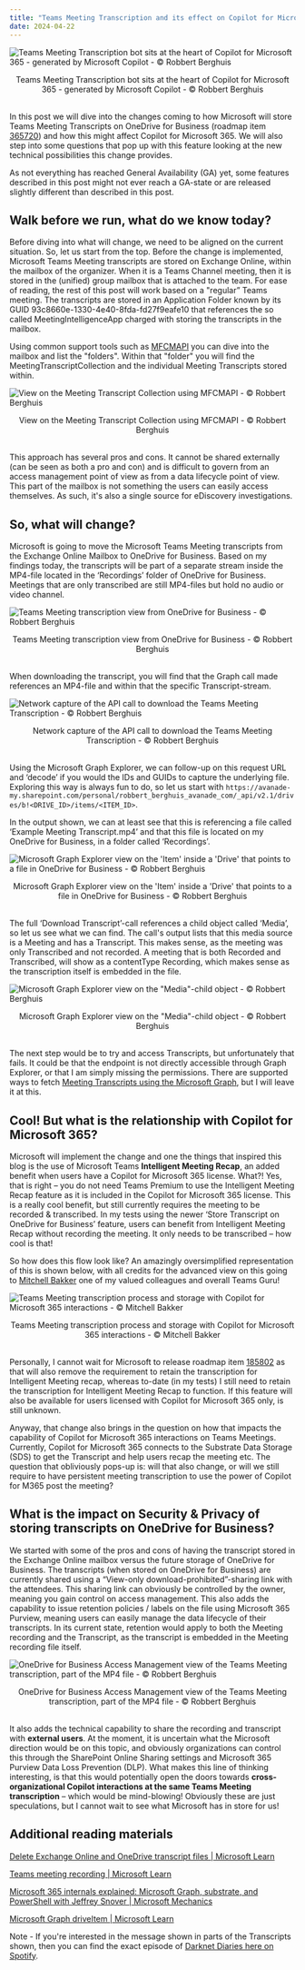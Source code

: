```yaml
---
title: "Teams Meeting Transcription and its effect on Copilot for Microsoft 365"
date: 2024-04-22
---
```


![Teams Meeting Transcription bot sits at the heart of Copilot for Microsoft 365 - generated by Microsoft Copilot - © Robbert Berghuis](/assets/images/20240422-CopilotTranscription.jpg)
<center><figcaption>Teams Meeting Transcription bot sits at the heart of Copilot for Microsoft 365 - generated by Microsoft Copilot - © Robbert Berghuis</figcaption></center><br />


In this post we will dive into the changes coming to how Microsoft will store Teams Meeting Transcripts on OneDrive for Business (roadmap item [365720](https://www.microsoft.com/en-us/microsoft-365/roadmap?filters=In%20development&searchterms=365720)) and how this might affect Copilot for Microsoft 365. We will also step into some questions that pop up with this feature looking at the new technical possibilities this change provides.

As not everything has reached General Availability (GA) yet, some features described in this post might not ever reach a GA-state or are released slightly different than described in this post.

## Walk before we run, what do we know today?
Before diving into what will change, we need to be aligned on the current situation. So, let us start from the top. Before the change is implemented, Microsoft Teams Meeting transcripts are stored on Exchange Online, within the mailbox of the organizer. When it is a Teams Channel meeting, then it is stored in the (unified) group mailbox that is attached to the team. For ease of reading, the rest of this post will work based on a "regular” Teams meeting. The transcripts are stored in an Application Folder known by its GUID 93c8660e-1330-4e40-8fda-fd27f9eafe10 that references the so called MeetingIntelligenceApp charged with storing the transcripts in the mailbox.

Using common support tools such as [MFCMAPI](https://microsoft.github.io/mfcmapi/) you can dive into the mailbox and list the "folders". Within that "folder" you will find the MeetingTranscriptCollection and the individual Meeting Transcripts stored within.

![View on the Meeting Transcript Collection using MFCMAPI - © Robbert Berghuis](/assets/images/20240422-MeetingTranscriptCollectionMFCMAPI.png)
<center><figcaption>View on the Meeting Transcript Collection using MFCMAPI - © Robbert Berghuis</figcaption></center><br />


This approach has several pros and cons. It cannot be shared externally (can be seen as both a pro and con) and is difficult to govern from an access management point of view as from a data lifecycle point of view. This part of the mailbox is not something the users can easily access themselves. As such, it's also a single source for eDiscovery investigations.

## So, what will change?
Microsoft is going to move the Microsoft Teams Meeting transcripts from the Exchange Online Mailbox to OneDrive for Business. Based on my findings today, the transcripts will be part of a separate stream inside the MP4-file located in the ‘Recordings’ folder of OneDrive for Business. Meetings that are only transcribed are still MP4-files but hold no audio or video channel. 

![Teams Meeting transcription view from OneDrive for Business - © Robbert Berghuis](/assets/images/20240422-TeamsMeetingTranscriptOneDrive.png)
<center><figcaption>Teams Meeting transcription view from OneDrive for Business - © Robbert Berghuis</figcaption></center><br />


When downloading the transcript, you will find that the Graph call made references an MP4-file and within that the specific Transcript-stream.

![Network capture of the API call to download the Teams Meeting Transcription - © Robbert Berghuis](/assets/images/20240422-TeamsMeetingTranscriptTrace.png)
<center><figcaption>Network capture of the API call to download the Teams Meeting Transcription - © Robbert Berghuis</figcaption></center><br />


Using the Microsoft Graph Explorer, we can follow-up on this request URL and ‘decode’ if you would the IDs and GUIDs to capture the underlying file. Exploring this way is always fun to do, so let us start with ```https://avanade-my.sharepoint.com/personal/robbert_berghuis_avanade_com/_api/v2.1/drives/b!<DRIVE_ID>/items/<ITEM_ID>```.

In the output shown, we can at least see that this is referencing a file called ‘Example Meeting Transcript.mp4’ and that this file is located on my OneDrive for Business, in a folder called ‘Recordings’. 

![Microsoft Graph Explorer view on the 'Item' inside a 'Drive' that points to a file in OneDrive for Business - © Robbert Berghuis](/assets/images/20240422-GraphExplorerViewItem.png)
<center><figcaption>Microsoft Graph Explorer view on the 'Item' inside a 'Drive' that points to a file in OneDrive for Business - © Robbert Berghuis</figcaption></center><br />


The full ‘Download Transcript’-call references a child object called ‘Media’, so let us see what we can find. The call's output lists that this media source is a Meeting and has a Transcript. This makes sense, as the meeting was only Transcribed and not recorded. A meeting that is both Recorded and Transcribed, will show as a contentType Recording, which makes sense as the transcription itself is embedded in the file.

![Microsoft Graph Explorer view on the "Media"-child object - © Robbert Berghuis](/assets/images/20240422-GraphExplorerViewMedia.png)
<center><figcaption>Microsoft Graph Explorer view on the "Media"-child object - © Robbert Berghuis</figcaption></center><br />


The next step would be to try and access Transcripts, but unfortunately that fails. It could be that the endpoint is not directly accessible through Graph Explorer, or that I am simply missing the permissions. There are supported ways to fetch [Meeting Transcripts using the Microsoft Graph](https://learn.microsoft.com/en-us/graph/api/onlinemeeting-list-transcripts?view=graph-rest-1.0&tabs=http), but I will leave it at this.

## Cool! But what is the relationship with Copilot for Microsoft 365?
Microsoft will implement the change and one the things that inspired this blog is the use of Microsoft Teams **Intelligent Meeting Recap**, an added benefit when users have a Copilot for Microsoft 365 license. What?! Yes, that is right – you do not need Teams Premium to use the Intelligent Meeting Recap feature as it is included in the Copilot for Microsoft 365 license. This is a really cool benefit, but still currently requires the meeting to be recorded & transcribed. In my tests using the newer ‘Store Transcript on OneDrive for Business’ feature, users can benefit from Intelligent Meeting Recap without recording the meeting. It only needs to be transcribed – how cool is that!

So how does this flow look like? An amazingly oversimplified representation of this is shown below, with all credits for the advanced view on this going to [Mitchell Bakker](https://www.linkedin.com/in/mitchelljoshuabakker/) one of my valued colleagues and overall Teams Guru!

![Teams Meeting transcription process and storage with Copilot for Microsoft 365 interactions - © Mitchell Bakker ](/assets/images/20240422-TranscriptFlow.png)
<center><figcaption>Teams Meeting transcription process and storage with Copilot for Microsoft 365 interactions - © Mitchell Bakker </figcaption></center><br />


Personally, I cannot wait for Microsoft to release roadmap item [185802](https://www.microsoft.com/en-us/microsoft-365/roadmap?filters=In%20development&searchterms=185802) as that will also remove the requirement to retain the transcription for Intelligent Meeting recap, whereas to-date (in my tests) I still need to retain the transcription for Intelligent Meeting Recap to function. If this feature will also be available for users licensed with Copilot for Microsoft 365 only, is still unknown.

Anyway, that change also brings in the question on how that impacts the capability of Copilot for Microsoft 365 interactions on Teams Meetings. Currently, Copilot for Microsoft 365 connects to the Substrate Data Storage (SDS) to get the Transcript and help users recap the meeting etc. The question that obliviously pops-up is: will that also change, or will we still require to have persistent meeting transcription to use the power of Copilot for M365 post the meeting?

## What is the impact on Security & Privacy of storing transcripts on OneDrive for Business?
We started with some of the pros and cons of having the transcript stored in the Exchange Online mailbox versus the future storage of OneDrive for Business. The transcripts (when stored on OneDrive for Business) are currently shared using a “View-only download-prohibited”-sharing link with the attendees. This sharing link can obviously be controlled by the owner, meaning you gain control on access management. This also adds the capability to issue retention policies / labels on the file using Microsoft 365 Purview, meaning users can easily manage the data lifecycle of their transcripts. In its current state, retention would apply to both the Meeting recording and the Transcript, as the transcript is embedded in the Meeting recording file itself. 

![OneDrive for Business Access Management view of the Teams Meeting transcription, part of the MP4 file - © Robbert Berghuis](/assets/images/20240422-OneDriveAccessControl.png)
<center><figcaption>OneDrive for Business Access Management view of the Teams Meeting transcription, part of the MP4 file - © Robbert Berghuis</figcaption></center><br />


It also adds the technical capability to share the recording and transcript with **external users**. At the moment, it is uncertain what the Microsoft direction would be on this topic, and obviously organizations can control this through the SharePoint Online Sharing settings and Microsoft 365 Purview Data Loss Prevention (DLP). What makes this line of thinking interesting, is that this would potentially open the doors towards **cross-organizational Copilot interactions at the same Teams Meeting transcription** – which would be mind-blowing! Obviously these are just speculations, but I cannot wait to see what Microsoft has in store for us!

## Additional reading materials
[Delete Exchange Online and OneDrive transcript files | Microsoft Learn](https://learn.microsoft.com/en-us/microsoftteams/delete-exchange-online-transcripts)

[Teams meeting recording | Microsoft Learn](https://learn.microsoft.com/en-us/microsoftteams/meeting-recording)

[Microsoft 365 internals explained: Microsoft Graph, substrate, and PowerShell with Jeffrey Snover | Microsoft Mechanics](https://www.youtube.com/watch?v=uuiTR8r27Os)

[Microsoft Graph driveItem | Microsoft Learn](https://learn.microsoft.com/en-us/graph/api/resources/driveitem?view=graph-rest-1.0)

Note - If you're interested in the message shown in parts of the Transcripts shown, then you can find the exact episode of [Darknet Diaries here on Spotify](https://open.spotify.com/episode/6nPX7nFtocIK4Yqz28jQQ8?si=d881e37ca5734cac). 